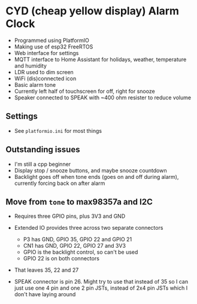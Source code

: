 # CYD (cheap yellow display) Alarm Clock

- Programmed using PlatformIO
- Making use of esp32 FreeRTOS
- Web interface for settings
- MQTT interface to Home Assistant for holidays, weather, temperature and humidity
- LDR used to dim screen
- WiFi (dis)connected icon
- Basic alarm tone
- Currently left half of touchscreen for off, right for snooze
- Speaker connected to SPEAK with ~400 ohm resister to reduce volume

## Settings

- See `platformio.ini` for most things

## Outstanding issues

- I'm still a cpp beginner
- Display stop / snooze buttons, and maybe snooze countdown
- Backlight goes off when tone ends (goes on and off during alarm), currently forcing back on after alarm

## Move from `tone` to max98357a and I2C

- Requires three GPIO pins, plus 3V3 and GND

- Extended IO provides three across two separate connectors

    - P3 has GND, GPIO 35, GPIO 22 and GPIO 21
    - CN1 has GND, GPIO 22, GPIO 27 and 3V3
    - GPIO is the backlight control, so can't be used
    - GPIO 22 is on both connectors

- That leaves 35, 22 and 27
- SPEAK connector is pin 26. Might try to use that instead of 35 so I can just use one 4 pin and one 2 pin JSTs, instead of 2x4 pin JSTs which I don't have laying around

